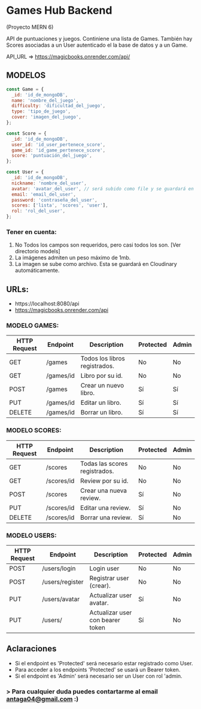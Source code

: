 # Games Hub Backend

(Proyecto MERN 6)

API de puntuaciones y juegos. Continiene una lista de Games. También hay Scores asociadas a un User autenticado el la base de datos y a un Game.

API_URL => https://magicbooks.onrender.com/api/

## MODELOS

```javascript
const Game = {
  _id: 'id_de_mongoDB',
  name: 'nombre_del_juego',
  difficulty: 'dificultad_del_juego',
  type: 'tipo_de_juego',
  cover: 'imagen_del_juego',
};

const Score = {
  _id: 'id_de_mongoDB',
  user_id: 'id_user_pertenece_score',
  game_id: 'id_game_pertenece_score',
  score: 'puntuación_del_juego',
};

const User = {
  _id: 'id_de_mongoDB',
  nickname: 'nombre_del_user',
  avatar: 'avatar_del_user', // será subido como file y se guardará en Cloudinary
  email: 'email_del_user',
  password: 'contraseña_del_user',
  scores: ['lista', 'scores', 'user'],
  rol: 'rol_del_user',
};
```

### Tener en cuenta:

1. No Todos los campos son requeridos, pero casi todos los son. [Ver directorio models]
2. La imágenes admiten un peso máximo de 1mb.
3. La imagen se sube como archivo. Esta se guardará en Cloudinary automáticamente.

## URLs:

- https://localhost:8080/api
- https://magicbooks.onrender.com/api

### MODELO GAMES:

| HTTP Request | Endpoint  | Description                   | Protected | Admin |
| ------------ | --------- | ----------------------------- | --------- | ----- |
| GET          | /games    | Todos los libros registrados. | No        | No    |
| GET          | /games/id | Libro por su id.              | No        | No    |
| POST         | /games    | Crear un nuevo libro.         | Sí        | Sí    |
| PUT          | /games/id | Editar un libro.              | Sí        | Sí    |
| DELETE       | /games/id | Borrar un libro.              | Sí        | Sí    |

### MODELO SCORES:

| HTTP Request | Endpoint   | Description                   | Protected | Admin |
| ------------ | ---------- | ----------------------------- | --------- | ----- |
| GET          | /scores    | Todas las scores registrados. | No        | No    |
| GET          | /scores/id | Review por su id.             | No        | No    |
| POST         | /scores    | Crear una nueva review.       | Sí        | No    |
| PUT          | /scores/id | Editar una review.            | Sí        | No    |
| DELETE       | /scores/id | Borrar una review.            | Sí        | No    |

### MODELO USERS:

| HTTP Request | Endpoint        | Description                      | Protected | Admin |
| ------------ | --------------- | -------------------------------- | --------- | ----- |
| POST         | /users/login    | Login user                       | No        | No    |
| POST         | /users/register | Registrar user (crear).          | No        | No    |
| PUT          | /users/avatar   | Actualizar user avatar.          | Sí        | No    |
| PUT          | /users/         | Actualizar user con bearer token | Sí        | No    |

## Aclaraciones

- Si el endpoint es 'Protected' será necesario estar registrado como User.
- Para acceder a los endpoints 'Protected' se usará un Bearer token.
- Si el endpoint es 'Admin' será necesario ser un User con rol 'admin.

### > Para cualquier duda puedes contartarme al email antaga04@gmail.com :)
